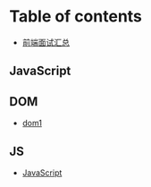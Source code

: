 # Table of contents

* [前端面试汇总](README.md)

## JavaScript <a id="js-1"></a>

## DOM

* [dom1](dom/dom1.md)

## JS

* [JavaScript](js/javascript.md)

